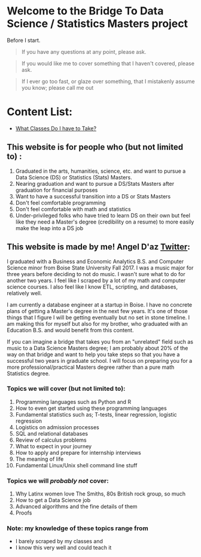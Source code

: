 # Welcome to the Bridge To Data Science / Statistics Masters project

Before I start.
> If you have any questions at any point, please ask. 

> If you would like me to cover something that I haven't covered, please ask. 

> If I ever go too fast, or glaze over something, that I mistakenly assume you know; please call me out

# Content List:
* [What Classes Do I have to Take?](prereqs.md)

## This website is for people who (but not limited to) :
1. Graduated in the arts, humanities, science, etc. and want to pursue a Data Science (DS) or Statistics (Stats) Masters.
2. Nearing graduation and want to pursue a DS/Stats Masters after graduation for financial purposes
3. Want to have a successful transition into a DS or Stats Masters
4. Don't feel comfortable programming
5. Don't feel comfortable with math and statistics
6. Under-privileged folks who have tried to learn DS on their own but feel like they need a Master's degree (credibility on a resume) to more easily make the leap into a DS job

## This website is made by me! Angel D'az [Twitter](https://twitter.com/angeld_az):
I graduated with a Business and Economic Analytics B.S. and Computer Science minor from Boise State University Fall 2017.
I was a music major for three years before deciding to not do music. I wasn't sure what to do for another two years.
I feel like I scraped by a lot of my math and computer science courses. I also feel like I know ETL, scripting, and databases,
relatively well.

I am currently a database engineer at a startup in Boise. I have no concrete plans of getting a Master's degree in the next few years.
It's one of those things that I figure I will be getting eventually but no set in stone timeline. I am making this for myself but 
also for my brother, who graduated with an Education B.S. and would benefit from this content.

If you can imagine a bridge that takes you from an "unrelated" field such as music to a Data Science Masters degree;
I am probably about 20% of the way on that bridge and want to help you take steps so that you have a successful two years
in graduate school. I will focus on preparing you for a more professional/practical Masters degree rather than a pure math
Statistics degree.

### Topics we will cover (but not limited to):
1. Programming languages such as Python and R
2. How to even get started using these programming languages
3. Fundamental statistics such as; T-tests, linear regression, logistic regression
4. Logistics on admission processes
5. SQL and relational databases
6. Review of calculus problems
7. What to expect in your journey
8. How to apply and prepare for internship interviews
9. The meaning of life
10. Fundamental Linux/Unix shell command line stuff

### Topics we will *probably not* cover:
1. Why Latinx women love The Smiths, 80s British rock group, so much
2. How to get a Data Science job
3. Advanced algorithms and the fine details of them
4. Proofs

### Note: my knowledge of these topics range from
- I barely scraped by my classes
and
- I know this very well and could teach it

